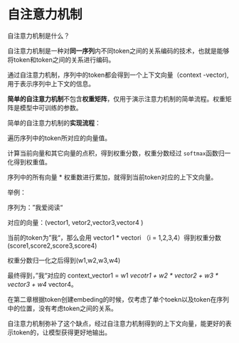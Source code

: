 # 自注意力机制

自注意力机制是什么？  



自注意力机制是一种对**同一序列**内不同token之间的关系编码的技术，也就是能够将token和token之间的关系进行编码。

通过自注意力机制，序列中的token都会得到一个上下文向量（context -vector), 用于表示序列中上下文的信息。



**简单的自注意力机制**不包含**权重矩阵**，仅用于演示注意力机制的简单流程。权重矩阵是模型中可训练的参数。 



简单的自注意力机制的**实现流程**：

遍历序列中的token所对应的向量值。

计算当前向量和其它向量的点积，得到权重分数，权重分数经过 `softmax`函数归一化得到权重值。

序列中的所有向量 * 权重数进行累加，就得到当前token对应的上下文向量。



举例：

序列为：”我爱阅读“

对应的向量：(vector1, vetor2,vector3,vector4 )

当前的token为”我“，那么会用 vector1 *  vectori （i = 1,2,3,4）得到权重分数(score1,score2,score3,score4)

权重分数归一化之后得到(w1,w2,w3,w4)

最终得到，”我“对应的 context_vector1 =   w1 *vecotr1 + w2 * vector2 + w3 * vector3 + w4* vector4。 



在第二章根据token创建embeding的时候，仅考虑了单个toekn以及token在序列中的位置，没有考虑token之间的关系。

自注意力机制弥补了这个缺点，经过自注意力机制得到的上下文向量，能更好的表示token的，让模型获得更好地输出。





